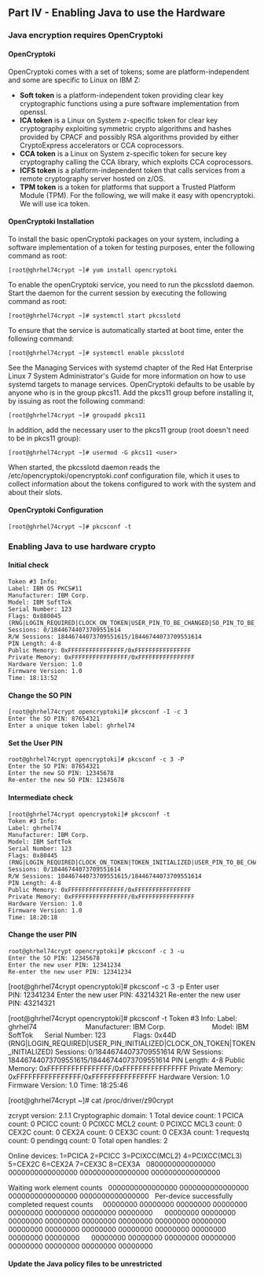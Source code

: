 ## Part IV - Enabling Java to use the Hardware
### Java encryption requires OpenCryptoki
#### OpenCryptoki
OpenCryptoki comes with a set of tokens; some are platform-independent and some are specific to Linux on IBM Z:
- **Soft token** is a platform-independent token providing clear key cryptographic functions using a pure software implementation from openssl.
- **ICA token** is a Linux on System z-specific token for clear key cryptography exploiting symmetric crypto algorithms and hashes provided by CPACF and possibly RSA algorithms provided by either CryptoExpress accelerators or CCA coprocessors.
- **CCA token** is a Linux on System z-specific token for secure key cryptography calling the CCA library, which exploits CCA coprocessors.
- **ICFS token** is a platform-independent token that calls services from a remote cryptography server hosted on z/OS.
- **TPM token** is a token for platforms that support a Trusted Platform Module (TPM).
For the following, we will make it easy with opencryptoki. We will use ica token.

#### OpenCryptoki Installation
To install the basic openCryptoki packages on your system, including a software implementation of a token for testing purposes, enter the following command as root:
```
[root@ghrhel74crypt ~]# yum install opencryptoki
```
To enable the openCryptoki service, you need to run the pkcsslotd daemon. Start the daemon for the current session by executing the following command as root:
```
[root@ghrhel74crypt ~]# systemctl start pkcsslotd
```
To ensure that the service is automatically started at boot time, enter the following command:
```
[root@ghrhel74crypt ~]# systemctl enable pkcsslotd
```
See the Managing Services with systemd chapter of the Red Hat Enterprise Linux 7 System Administrator's Guide for more information on how to use systemd targets to manage services.
OpenCryptoki defaults to be usable by anyone who is in the group pkcs11. Add the pkcs11 group before installing it, by issuing as root the following command:
```
[root@ghrhel74crypt ~]# groupadd pkcs11
```
In addition, add the necessary user to the pkcs11 group (root doesn't need to be in pkcs11 group):
```
[root@ghrhel74crypt ~]# usermod -G pkcs11 <user>
```
When started, the pkcsslotd daemon reads the /etc/opencryptoki/opencryptoki.conf configuration file, which it uses to collect information about the tokens configured to work with the system and about their slots.

#### OpenCryptoki Configuration
```
[root@ghrhel74crypt ~]# pkcsconf -t
```

### Enabling Java to use hardware crypto
#### Initial check
```
Token #3 Info:
Label: IBM OS PKCS#11                  
Manufacturer: IBM Corp.                       
Model: IBM SoftTok     
Serial Number: 123             
Flags: 0x880045 (RNG|LOGIN_REQUIRED|CLOCK_ON_TOKEN|USER_PIN_TO_BE_CHANGED|SO_PIN_TO_BE_CHANGED)
Sessions: 0/18446744073709551614
R/W Sessions: 18446744073709551615/18446744073709551614
PIN Length: 4-8
Public Memory: 0xFFFFFFFFFFFFFFFF/0xFFFFFFFFFFFFFFFF
Private Memory: 0xFFFFFFFFFFFFFFFF/0xFFFFFFFFFFFFFFFF
Hardware Version: 1.0
Firmware Version: 1.0
Time: 18:13:52
```

#### Change the SO PIN
```
[root@ghrhel74crypt opencryptoki]# pkcsconf -I -c 3
Enter the SO PIN: 87654321
Enter a unique token label: ghrhel74
```

#### Set the User PIN
```
root@ghrhel74crypt opencryptoki]# pkcsconf -c 3 -P
Enter the SO PIN: 87654321
Enter the new SO PIN: 12345678
Re-enter the new SO PIN: 12345678
```

#### Intermediate check
```
[root@ghrhel74crypt opencryptoki]# pkcsconf -t
Token #3 Info:
Label: ghrhel74                        
Manufacturer: IBM Corp.                       
Model: IBM SoftTok     
Serial Number: 123             
Flags: 0x80445 (RNG|LOGIN_REQUIRED|CLOCK_ON_TOKEN|TOKEN_INITIALIZED|USER_PIN_TO_BE_CHANGED)
Sessions: 0/18446744073709551614
R/W Sessions: 18446744073709551615/18446744073709551614
PIN Length: 4-8
Public Memory: 0xFFFFFFFFFFFFFFFF/0xFFFFFFFFFFFFFFFF
Private Memory: 0xFFFFFFFFFFFFFFFF/0xFFFFFFFFFFFFFFFF
Hardware Version: 1.0
Firmware Version: 1.0
Time: 18:20:18
```

#### Change the user PIN
```
root@ghrhel74crypt opencryptoki]# pkcsconf -c 3 -u
Enter the SO PIN: 12345678
Enter the new user PIN: 12341234
Re-enter the new user PIN: 12341234
```

[root@ghrhel74crypt opencryptoki]# pkcsconf -c 3 -p
Enter user PIN: 12341234
Enter the new user PIN: 43214321
Re-enter the new user PIN: 43214321


[root@ghrhel74crypt opencryptoki]# pkcsconf -t
Token #3 Info:
Label: ghrhel74                        
Manufacturer: IBM Corp.                       
Model: IBM SoftTok     
Serial Number: 123             
Flags: 0x44D (RNG|LOGIN_REQUIRED|USER_PIN_INITIALIZED|CLOCK_ON_TOKEN|TOKEN_INITIALIZED)
Sessions: 0/18446744073709551614
R/W Sessions: 18446744073709551615/18446744073709551614
PIN Length: 4-8
Public Memory: 0xFFFFFFFFFFFFFFFF/0xFFFFFFFFFFFFFFFF
Private Memory: 0xFFFFFFFFFFFFFFFF/0xFFFFFFFFFFFFFFFF
Hardware Version: 1.0
Firmware Version: 1.0
Time: 18:25:46


[root@ghrhel74crypt ~]# cat /proc/driver/z90crypt

zcrypt version: 2.1.1
Cryptographic domain: 1
Total device count: 1
PCICA count: 0
PCICC count: 0
PCIXCC MCL2 count: 0
PCIXCC MCL3 count: 0
CEX2C count: 0
CEX2A count: 0
CEX3C count: 0
CEX3A count: 1
requestq count: 0
pendingq count: 0
Total open handles: 2

Online devices: 1=PCICA 2=PCICC 3=PCIXCC(MCL2) 4=PCIXCC(MCL3) 5=CEX2C 6=CEX2A 7=CEX3C 8=CEX3A
  0800000000000000 0000000000000000 0000000000000000 0000000000000000 

Waiting work element counts
  0000000000000000 0000000000000000 0000000000000000 0000000000000000  
Per-device successfully completed request counts
    00000000 00000000 00000000 00000000 00000000 00000000 00000000 00000000 
    00000000 00000000 00000000 00000000 00000000 00000000 00000000 00000000 
    00000000 00000000 00000000 00000000 00000000 00000000 00000000 00000000 
    00000000 00000000 00000000 00000000 00000000 00000000 00000000 00000000 





#### Update the Java policy files to be unrestricted

